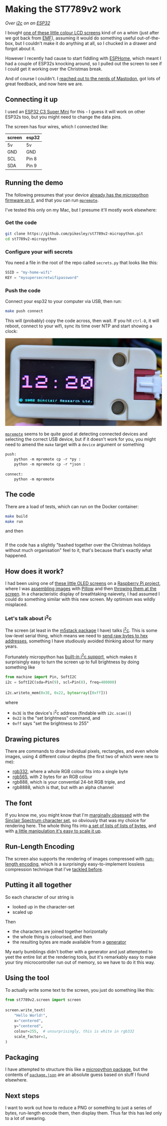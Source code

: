 # Making the ST7789v2 work

_Over [i2c](https://learn.sparkfun.com/tutorials/i2c/all) on an [ESP32](https://www.espressif.com/en/products/socs/esp32)_

I bought [one of these little colour LCD screens](https://docs.m5stack.com/en/unit/lcd) kind of on a whim (just after we got back from [EMF](https://sam.pikesley.org/blog/2024/06/11/the-best-weekend-you-can-have/)), assuming it would do something useful out-of-the-box, but I couldn't make it do anything at all, so I chucked in a drawer and forgot about it.

However I recently had cause to start fiddling with [ESPHome](https://esphome.io/index.html), which meant I had a couple of ESP32s knocking around, so I pulled out the screen to see if I could get it working over the Christmas break.

And of course I couldn't. I [reached out to the nerds of Mastodon](https://mastodon.me.uk/deck/@pikesley/113686799879809840), got lots of great feedback, and now here we are.

## Connecting it up

I used an [ESP32 C3 Super Mini](https://www.espboards.dev/esp32/esp32-c3-super-mini/) for this - I guess it will work on other ESP32s too, but you might need to change the data pins.

The screen has four wires, which I connected like:

| screen | esp32 |
| ------ | ----- |
| 5v     | 5v    |
| GND    | GND   |
| SCL    | Pin 8 |
| SDA    | Pin 9 |

## Running the demo

The following presumes that your device [already has the micropython firmware on it](https://micropython.org/download/ESP32_GENERIC_C3/), and that you can run [`mpremote`](https://docs.micropython.org/en/latest/reference/mpremote.html).

I've tested this only on my Mac, but I presume it'll mostly work elsewhere:

### Get the code

```bash
git clone https://github.com/pikesley/st7789v2-micropython.git
cd st7789v2-micropython
```


### Configure your wifi secrets

You need a file in the root of the repo called `secrets.py` that looks like this:

```python
SSID = "my-home-wifi"
KEY = "mysupersecretwifipassword"
```

### Push the code

Connect your esp32 to your computer via USB, then run:

```bash
make push connect
```

This will (probably) copy the code across, then wait. If you hit `ctrl-D`, it will reboot, connect to your wifi, sync its time over NTP and start showing a clock:

![clock](clock.jpg)

[`mpremote`](https://github.com/espressif/esptool) seems to be quite good at detecting connected devices and selecting the correct USB device, but if it doesn't work for you, you might need to amend the `make` target with a `device` argument or something

```make
push:
	python -m mpremote cp -r *py :
	python -m mpremote cp -r *json :

connect:
	python -m mpremote
```

## The code

There are a load of tests, which can run on the Docker container:

```bash
make build
make run
```

and then

```bash
```

If the code has a slightly "bashed together over the Christmas holidays without much organisation" feel to it, that's because that's exactly what happened.

## How does it work?

I had been using one of [these little OLED screens](https://www.adafruit.com/product/3527) on a [Raspberry Pi project](https://sam.pikesley.org/projects/glowing-hat/), where I was [assembling images](https://github.com/hat-festival/glowing-hat/blob/main/glowing_hat/oled.py#L75-L92) with [Pillow](https://pillow.readthedocs.io/en/stable/) and then [throwing them at the screen](https://github.com/hat-festival/glowing-hat/blob/main/glowing_hat/oled.py#L40). In a characteristic display of breathtaking naievety, I had assumed I could do something similar with this new screen. My optimism was wildly misplaced.

### Let's talk about i<sup>2</sup>c

The screen (at least in the [m5stack package](https://m5stack.com/) I have) talks [i<sup>2</sup>c](https://learn.sparkfun.com/tutorials/i2c/all). This is some low-level serial thing, which means we need to [send raw bytes to hex addresses](https://github.com/m5stack/M5Unit-LCD-Internal-FW/blob/master/en/README.md#command-list), something I have studiously avoided thinking about for many years.

Fortunately micropython has [built-in i<sup>2</sup>c support](https://docs.micropython.org/en/latest/library/machine.I2C.html), which makes it surprisingly easy to turn the screen up to full brightness by doing something like

```python
from machine import Pin, SoftI2C
i2c = SoftI2C(sda=Pin(9), scl=Pin(8), freq=400000)

i2c.writeto_mem(0x3E, 0x22, bytearray([0xff]))
```

where

* `0x3E` is the device's i<sup>2</sup>c address (findable with `i2c.scan()`)
* `0x22` is the "set brightness" command, and
* `0xff` says "set the brightness to 255"

## Drawing pictures

There are commands to draw individual pixels, rectangles, and even whole images, using 4 different colour depths (the first two of which were new to me):

* [rgb332](https://roger-random.github.io/RGB332_color_wheel_three.js/), where a whole RGB colour fits into a single byte
* [rgb565](https://rgbcolorpicker.com/565), with 2 bytes for an RGB colour
* rgb888, which is your convential 24-bit RGB triple, and
* rgb8888, which is that, but with an alpha channel

## The font

If you know me, you might know that I'm [marginally obsessed](https://sam.pikesley.org/talks/#vandalising-your-github-commit-history-emf-2014) with the [Sinclair Spectrum character set](https://sam.pikesley.org/projects/1982/), so obviously that was my choice for rendering here. The whole thing fits into [a set of lists of lists of bytes](https://github.com/pikesley/st7789v2-micropython/blob/docs/st7789v2/conf/font.json), and with [a little manipulation it's easy to scale it up](https://github.com/pikesley/st7789v2-micropython/blob/docs/st7789v2/tests/test_font_tools.py#L25-L54).

## Run-Length Encoding

The screen also supports the rendering of images compressed with [run-length encoding](https://en.wikipedia.org/wiki/Run-length_encoding), which is a surprisingly easy-to-implement lossless compression technique that I've [tackled before](https://github.com/pikesley/nineteen-eighty-two/blob/master/spec/nineteen/eighty/two/decorators/run_length_encoder_spec.rb).

## Putting it all together

So each character of our string is
* looked up in the character-set
* scaled up

Then
* the characters are joined together horizontally
* the whole thing is colourised, and then
* the resulting bytes are made available from a [generator](https://wiki.python.org/moin/Generators)

My early bumblings didn't bother with a generator and just attempted to yeet the entire list at the rendering tools, but it's remarkably easy to make your tiny microcontroller run out of memory, so we have to do it this way.

## Using the tool

To actually write some text to the screen, you just do something like this:

```python
from st7789v2.screen import screen

screen.write_text(
	"Hello World!",
	x="centered",
	y="centered",
	colour=255,  # unsurprisingly, this is white in rgb332
	scale_factor=1,
)
```

## Packaging

I have attempted to structure this like a [micropython package](https://docs.micropython.org/en/latest/reference/packages.html#writing-publishing-packages), but the contents of [`package.json`](https://github.com/pikesley/st7789v2-micropython/blob/docs/st7789v2/package.json) are an absolute guess based on stuff I found elsewhere.

## Next steps

I want to work out how to reduce a PNG or something to just a series of bytes, run-length encode them, then display them. Thus far this has led only to a lot of swearing.
